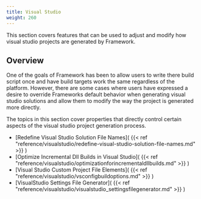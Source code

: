 ```yaml
---
title: Visual Studio
weight: 260
---
```


This section covers features that can be used to adjust and modify how visual studio projects are generated by Framework.

<a name="Section1"></a>
## Overview ##

One of the goals of Framework has been to allow users to write there build script once and have build targets work the same regardless of the platform.
However, there are some cases where users have expressed a desire to override Frameworks default behavior when generating visual studio solutions
and allow them to modify the way the project is generated more directly.

The topics in this section cover properties that directly control certain aspects of the visual studio project generation process.

 - [Redefine Visual Studio Solution File Names]( {{< ref "reference/visualstudio/redefine-visual-studio-solution-file-names.md" >}} )
 - [Optimize Incremental Dll Builds in Visual Studio]( {{< ref "reference/visualstudio/optimizationforincrementaldllbuilds.md" >}} )
 - [Visual Studio Custom Project File Elements]( {{< ref "reference/visualstudio/vsconfigbuildoptions.md" >}} )
 - [VisualStudio Settings File Generator]( {{< ref "reference/visualstudio/visualstudio_settingsfilegenerator.md" >}} )

